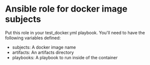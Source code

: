 # Ansible role for docker image subjects

Put this role in your test_docker.yml playbook. You'll need
to have the following variables defined:

 * subjects: A docker image name
 * artifacts: An artifacts directory
 * playbooks: A playbook to run inside of the container
